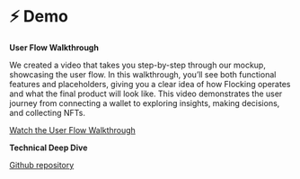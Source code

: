 # ⚡ Demo

**User Flow Walkthrough**

We created a video that takes you step-by-step through our mockup, showcasing the user flow. In this walkthrough, you’ll see both functional features and placeholders, giving you a clear idea of how Flocking operates and what the final product will look like. This video demonstrates the user journey from connecting a wallet to exploring insights, making decisions, and collecting NFTs.

[Watch the User Flow Walkthrough](https://ethglobal.com/showcase/flocking-dhaso)

**Technical Deep Dive**

[Github repository](https://github.com/Floristic-xyz/Flocking/tree/main)
